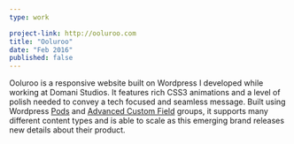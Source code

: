 ```yaml
---
type: work

project-link: http://ooluroo.com
title: "Ooluroo"
date: "Feb 2016"
published: false
---
```


Ooluroo is a responsive website built on Wordpress I developed while working at Domani Studios. It features rich CSS3 animations and a level of polish needed to convey a tech focused and seamless message. Built using Wordpress [Pods][pods] and [Advanced Custom Field][acf] groups, it supports many different content types and is able to scale as this emerging brand releases new details about their product.

[pods]: http://pods.io/
[acf]: https://www.advancedcustomfields.com/
